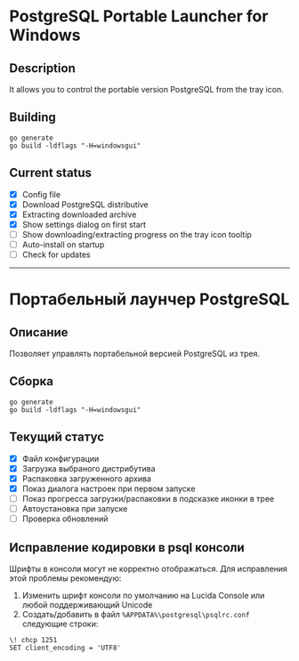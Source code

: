 # PostgreSQL Portable Launcher for Windows

## Description
It allows you to control the portable version PostgreSQL from the tray icon.

## Building
```
go generate
go build -ldflags "-H=windowsgui"
```

## Current status
 - [x] Config file
 - [x] Download PostgreSQL distributive
 - [x] Extracting downloaded archive
 - [x] Show settings dialog on first start
 - [ ] Show downloading/extracting progress on the tray icon tooltip
 - [ ] Auto-install on startup
 - [ ] Check for updates

---

# Портабельный лаунчер PostgreSQL

## Описание
Позволяет управлять портабельной версией PostgreSQL из трея.

## Сборка
```
go generate
go build -ldflags "-H=windowsgui"
```

## Текущий статус
 - [x] Файл конфигурации
 - [x] Загрузка выбраного дистрибутива
 - [x] Распаковка загруженного архива
 - [x] Показ диалога настроек при первом запуске
 - [ ] Показ прогресса загрузки/распаковки в подсказке иконки в трее
 - [ ] Автоустановка при запуске
 - [ ] Проверка обновлений

## Исправление кодировки в psql консоли
Шрифты в консоли могут не корректно отображаться.
Для исправления этой проблемы рекомендую:
1. Изменить шрифт консоли по умолчанию на Lucida Console или любой поддерживающий Unicode
2. Cоздать/добавить в файл `%APPDATA%\postgresql\psqlrc.conf` следующие строки:
```
\! chcp 1251
SET client_encoding = 'UTF8'
```
